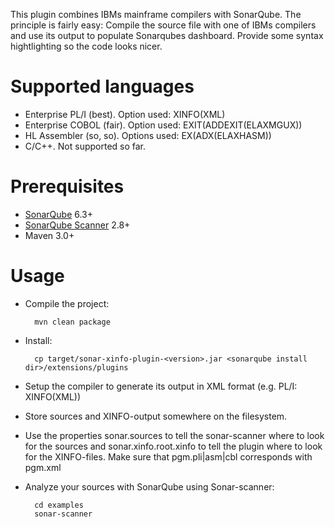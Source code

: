 This plugin combines IBMs mainframe compilers with SonarQube. The principle is fairly easy: Compile the source file with one of IBMs compilers and use its output to populate Sonarqubes dashboard. Provide some syntax hightlighting so the code looks nicer.

Supported languages
===================
* Enterprise PL/I (best). Option used: XINFO(XML)
* Enterprise COBOL (fair). Option used: EXIT(ADDEXIT(ELAXMGUX))
* HL Assembler (so, so). Options used: EX(ADX(ELAXHASM))
* C/C++. Not supported so far.

Prerequisites
=============
* [SonarQube](http://www.sonarqube.org/downloads/) 6.3+
* [SonarQube Scanner](http://docs.sonarqube.org/display/SCAN/Analyzing+with+SonarQube+Scanner) 2.8+
* Maven 3.0+

Usage
=====
* Compile the project:

        mvn clean package

* Install:

        cp target/sonar-xinfo-plugin-<version>.jar <sonarqube install dir>/extensions/plugins

* Setup the compiler to generate its output in XML format (e.g. PL/I: XINFO(XML))
* Store sources and XINFO-output somewhere on the filesystem.
* Use the properties sonar.sources to tell the sonar-scanner where to look for the sources and sonar.xinfo.root.xinfo to tell the plugin where to look for the XINFO-files. Make sure that pgm.pli|asm|cbl corresponds with pgm.xml
 
* Analyze your sources with SonarQube using Sonar-scanner:

		cd examples
		sonar-scanner
        
